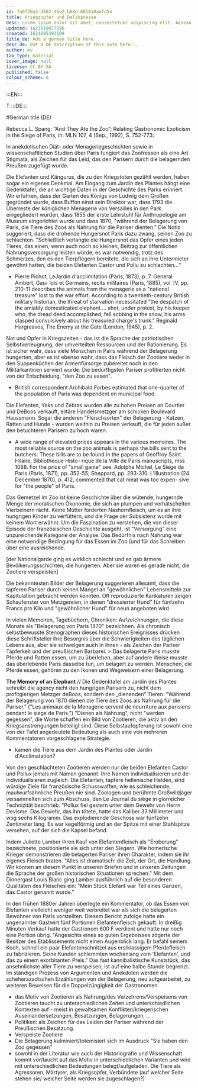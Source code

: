 ```yaml
---
id: 7a6f20a3-d602-46e2-b08d-6818a8aefd54
title: Kriegsopfer und Delikatesse
desc: Lorem ipsum dolor sit amet, consectetuer adipiscing elit. Aenean commodo ligula eget dolor. Aenean massa. Cum sociis natoque penatibus et magnis dis parturient montes, nascetur ridiculus mus. Donec quam felis, ultricies nec, pellentesque eu, pretium quis, sem. Nulla consequat massa quis enim.
updated: 1621610477396
created: 1621605393109
title_de: Add a german title here
desc_de: Put a DE description of this note here...
author: mv
tao_type: material
cover_image: null
license: CC BY-SA
published: false
colour_scheme: 6
---
```



:::EN:::

T
:::DE:::

#German title (DE)

Rebecca L. Spang: “And They Ate the Zoo”: Relating Gastronomic Exoticism in the Siege of Paris, in: MLN 107, 4 (Sep., 1992), S. 752-773:

In anekdotischen Diät- oder Menageriegeschichten sowie in wissenschaftlichen Studien über Paris fungiert das Zoofressen als eine Art Stigmata, als Zeichen für das Leid, das den Parisern durch die belagernden Preußen zugefügt wurde.

Die Elefanten und Kängurus, die zu den Kriegstoten gezählt werden, haben sogar ein eigenes Denkmal. Am Eingang zum Jardin des Plantes hängt eine Gedenktafel, die an wichtige Daten in der Geschichte des Parks erinnert. Wir erfahren, dass der Garten des Königs von Ludwig dem Großen gegründet wurde, dass Buffon einst sein Direktor war, dass 1793 die Überreste der königlichen Menagerie von Versailles in den Park eingegliedert wurden, dass 1855 der erste Lehrstuhl für Anthropologie am Museum eingerichtet wurde und dass 1870, "während der Belagerung von Paris, die Tiere des Zoos als Nahrung für die Pariser dienten."
Die Notiz suggeriert, dass die drohende Hungersnot Paris dazu zwang, seinen Zoo zu schlachten. "Schließlich verlangte die Hungersnot das Opfer eines jeden Tieres, das einen, wenn auch noch so kleinen, Beitrag zur öffentlichen Nahrungsversorgung leisten würde; es war notwendig, trotz des Schmerzes, den es den Tierpflegern bereitete, die sich an ihre Untermieter gewöhnt hatten, die beiden Elefanten Castor und Pollu zu schlachten…“
* Pierre Pichot, LeJardin d'acclimitation (Paris, 1873), p. 7. General Ambert, Gau- lois et Germains, recits militaires (Paris, 1885), vol. IV, pp. 210-11 describes the animals from the menagerie as a "national treasure" lost to the war effort. According to a twentieth-century British military historian, the threat of starvation necessitated "the despatch of the amiably domesticated elephant ... shot, under protest, by his keeper who, the dread deed accomplished, fell sobbing in the snow, his arms clasped convulsively about his treasured charge's trunk." Reginald Hargreaves, The Enemy at the Gate (London, 1945), p. 2.

Not und Opfer in Kriegszeiten - das ist die Sprache der patriotischen Selbstverleugnung, der umverteilten Ressourcen und der Rationierung. Es ist sicher wahr, dass viele Menschen in Paris während der Belagerung hungerten, aber es ist ebenso wahr, dass das Fleisch der Zootiere weder in den Suppenküchen der Armenfürsorge zubereitet noch in den Militärkantinen serviert wurde. Die bedürftigsten Pariser profitierten nicht von der Entscheidung, "den Zoo zu essen".
* British correspondent Archibald Forbes estimated that one-quarter of the population of Paris was dependent on municipal food.

Die Elefanten, Yaks und Zebras wurden alle zu hohen Preisen an Courtier und DeBoos verkauft, elitäre Handelsmetzger am schicken Boulevard Haussmann. Sogar die anderen "Fleischsorten" der Belagerung - Katzen, Ratten und Hunde - wurden weithin zu Preisen verkauft, die für jeden außer den betuchteren Parisern zu hoch waren.
* A wide range of elevated prices appears in the various memoires. The most reliable source on the zoo animals is perhaps the bills sent to the butchers. These bills are to be found in the papers of Geoffroy Saint Hilaire, Bibliotheque Histo- rique de la Ville de Paris manuscripts, mss 1088. For the price of "small game" see: Adolphe Michel, Le Siege de Paris (Paris, 1871), pp. 352-55; Sheppard, pp. 293-310. L'Illustration (24 December 1870), p. 412, commented that cat meat was too expen- sive for "the people" of Paris.

Das Gemetzel im Zoo ist keine Geschichte über die wütende, hungernde Menge der moralischen Ökonomie, die sich an plumpen und verhätschelten Vierbeinern rächt. Keine Mütter forderten Nashornfleisch, um es an ihre hungrigen Kinder zu verfüttern, und die Frage der Subsistenz wurde mit keinem Wort erwähnt. Um die Faszination zu verstehen, die von dieser Episode der französischen Geschichte ausgeht, ist "Versorgung" eine unzureichende Kategorie der Analyse. Das Bedürfnis nach Nahrung war eine notwendige Bedingung für das Essen im Zoo (und für das Schreiben über eine ausreichende. 

[der Nationalgarde ging es wirklich schlecht und es gab ärmere Bevölkerungsschichten, die hungerten. Aber sie waren es gerade nicht, die Zootiere verspeisten]

Die bekanntesten Bilder der Belagerung suggerieren allesamt, dass die tapferen Pariser durch keinen Mangel an "gewöhnlichen" Lebensmitteln zur Kapitulation gebracht werden konnten. Oft reproduzierte Karikaturen zeigen Schaufenster von Metzgereien, in denen "dressierter Hund" für fünfzehn Francs pro Kilo und "gewöhnlicher Hund" für neun angeboten wird. 

In vielen Memoiren, Tagebüchern, Chroniken: Aufzeichnungen, die diese Monate als "Belagerung von Paris 1870" bezeichnen. Als chronisch selbstbewusste Stenographen dieses historischen Ereignisses drücken diese Schriftsteller ihre Besorgnis über die Schwierigkeiten des täglichen Lebens aus, aber sie schwelgen auch in ihnen - als Zeichen der Pariser Tapferkeit und der preußischen Barbarei. > Das belagerte Paris musste Pferde und Ratten essen, um zu überleben, aber auf andere Weise musste das überlebende Paris dasselbe tun, um belagert zu werden. Menschen, die Pferde essen, gehören zu den Ikonen und Wegweisern einer Belagerung. 

**The Memory of an Elephant**
// Die Gedenktafel am Jardin des Plantes schreibt die agency nicht den hungrigen Parisern zu, nicht dem profitgierigen Metzger deBoos, sondern den „dienenden“ Tieren. "Während der Belagerung von 1870 dienen die Tiere des Zoos als Nahrung für die Pariser." ("Les animaux de la Menagerie servent de nourriture aux parisiens pendant le siege de Paris.") "Dienen als Nahrung", nicht "werden gegessen", die Worte schaffen ein Bild von Zootieren, die aktiv an den Kriegsanstrengungen beteiligt sind. Diese Selbstaufopferung ist sowohl eine von der Tafel angedeutete Bedeutung als auch eine von mehreren Kommentatoren vorgeschlagene Strategie.
* kamen die Tiere aus dem Jardin des Plantes oder Jardin d'Acclimatation?

Von den geschlachteten Zootieren werden nur die beiden Elefanten Castor und Pollux jemals mit Namen genannt. Ihre Namen individualisieren und de-individualisieren zugleich. Die Elefanten, tapfere hellenische Helden, sind würdige Ziele für französische Schusswaffen, wie es schleichende, maulwurfsähnliche Preußen nie sind. Zoologen und berühmte Großwildjäger versammelten sich zum Abschuss, den Le Journal du siège in glorreicher Technizität beschrieb. "Pollux fiel gestern unter dem Gewehr von Herrn Devisme. Das Gewehr, das ihn tötete, hatte das Kaliber 33 Millimeter und wog sechs Kilogramm. Das explodierende Geschoss war fünfzehn Zentimeter lang. Es war kegelförmig und an der Spitze mit einer Stahlspitze versehen, auf der sich die Kapsel befand.  

Indem Juliette Lamber ihren Kauf von Elefantenfleisch als "Eroberung" bezeichnete, positionierte sie sich unter den Siegern.  Wie homerische Krieger demonstrieren die belagerten Pariser ihren Charakter, indem sie ihr eigenes Fleisch braten. "Alles ist dramatisch: die Zeit, der Ort, die Handlung. Wir können an diesem Punkt in unseren Briefen und in unseren Zeitungen die Sprache der großen historischen Situationen sprechen."  Mit dem Dinnergast Louis Blanc ging Lamber ausführlich auf die besonderen Qualitäten des Fleisches ein: "Mein Stück Elefant war Teil eines Ganzen, das Castor genannt wurde."

In den frühen 1880er Jahren überlegte ein Kommentator, ob das Essen von Elefanten vielleicht weniger weit verbreitet war als sich die belagerten Bewohner von Paris vorstellten. Diesem Bericht zufolge hatte ein ungenannter Gastwirt fünf Portionen Elefantenfleisch gekauft. In dreißig Minuten Verkauf hatte der Gastronom 600 F verdient und hatte nur noch eine Portion übrig. "Angesichts eines so guten Ergebnisses zögerte der Besitzer des Etablissements nicht einen Augenblick lang. Er befahl seinem Koch, schnell ein paar Elefantenschnitzel aus erstklassigem Pferdefleisch zu fabrizieren. Seine Kunden schlemmten wochenlang vom 'Elefanten', und das zu einem exorbitanten Preis." Das fast kannibalistische Kunststück, das ansehnlichste aller Tiere zu verspeisen, ist auf eine halbe Stunde begrenzt. Im ständigen Prozess von Argumenten und Anekdoten werden die scheherazadischen Erzählungen von der Belagerung, neu aufgearbeitet, zu weiteren Beweisen für die Doppelzüngigkeit der Gastronomen.  


* das Motiv von Zootieren als Nahrung/des Verzehrens/Verspeisens von Zootieren taucht zu unterschiedlichen Zeiten und unterschiedlichen Kontexten auf - meist in gewaltsamen Konflikten/kriegerischen Auseinandersetzungen, Besatzungen, Belagerungen, ... . 
* Politiken: als Zeichen für das Leiden der Pariser während der Preußischen Besatzung. 
* Verspeiste Zootiere
* Die Belagerung kulminiert/totemisiert sich im Ausdruck "Sie haben den Zoo gegessen"
* sowohl in der Literatur wie auch der Historiografie und Wissenschaft kommt vor/taucht auf das Motiv in unterschiedlichen Varianten und wird mit unterschiedlichen Bedeutungen belegt/aufgeladen. Die Tiere als Agressoren, Märtyrer, als Kriegsopfer, Verbündete (auf welcher Seite stehen sie/ welcher Seite werden sie zugeschlagen?)